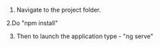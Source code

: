 1. Navigate to the project folder.

2.Do "npm install"

3. Then to launch the application type - "ng serve"